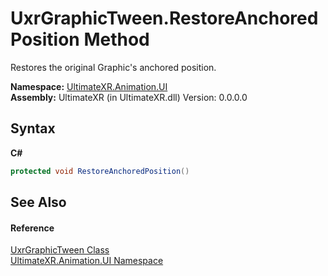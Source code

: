 # UxrGraphicTween.RestoreAnchoredPosition Method 
 

Restores the original Graphic's anchored position.

**Namespace:**&nbsp;<a href="N_UltimateXR_Animation_UI">UltimateXR.Animation.UI</a><br />**Assembly:**&nbsp;UltimateXR (in UltimateXR.dll) Version: 0.0.0.0

## Syntax

**C#**<br />
``` C#
protected void RestoreAnchoredPosition()
```


## See Also


#### Reference
<a href="T_UltimateXR_Animation_UI_UxrGraphicTween">UxrGraphicTween Class</a><br /><a href="N_UltimateXR_Animation_UI">UltimateXR.Animation.UI Namespace</a><br />